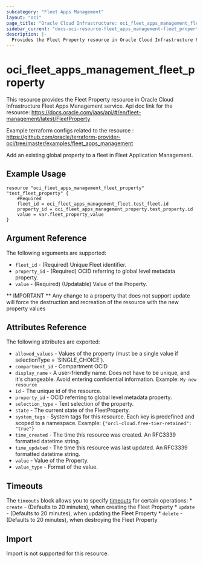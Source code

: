 ```yaml
---
subcategory: "Fleet Apps Management"
layout: "oci"
page_title: "Oracle Cloud Infrastructure: oci_fleet_apps_management_fleet_property"
sidebar_current: "docs-oci-resource-fleet_apps_management-fleet_property"
description: |-
  Provides the Fleet Property resource in Oracle Cloud Infrastructure Fleet Apps Management service
---
```


# oci_fleet_apps_management_fleet_property
This resource provides the Fleet Property resource in Oracle Cloud Infrastructure Fleet Apps Management service.
Api doc link for the resource: https://docs.oracle.com/iaas/api/#/en/fleet-management/latest/FleetProperty

Example terraform configs related to the resource : https://github.com/oracle/terraform-provider-oci/tree/master/examples/fleet_apps_management

Add an existing global property to a fleet in Fleet Application Management.


## Example Usage

```hcl
resource "oci_fleet_apps_management_fleet_property" "test_fleet_property" {
	#Required
	fleet_id = oci_fleet_apps_management_fleet.test_fleet.id
	property_id = oci_fleet_apps_management_property.test_property.id
	value = var.fleet_property_value
}
```

## Argument Reference

The following arguments are supported:

* `fleet_id` - (Required) Unique Fleet identifier.
* `property_id` - (Required) OCID referring to global level metadata property.
* `value` - (Required) (Updatable) Value of the Property.


** IMPORTANT **
Any change to a property that does not support update will force the destruction and recreation of the resource with the new property values

## Attributes Reference

The following attributes are exported:

* `allowed_values` - Values of the property (must be a single value if selectionType = 'SINGLE_CHOICE').
* `compartment_id` - Compartment OCID
* `display_name` - A user-friendly name. Does not have to be unique, and it's changeable. Avoid entering confidential information.  Example: `My new resource` 
* `id` - The unique id of the resource.
* `property_id` - OCID referring to global level metadata property.
* `selection_type` - Text selection of the property.
* `state` - The current state of the FleetProperty.
* `system_tags` - System tags for this resource. Each key is predefined and scoped to a namespace. Example: `{"orcl-cloud.free-tier-retained": "true"}` 
* `time_created` - The time this resource was created. An RFC3339 formatted datetime string.
* `time_updated` - The time this resource was last updated. An RFC3339 formatted datetime string.
* `value` - Value of the Property.
* `value_type` - Format of the value.

## Timeouts

The `timeouts` block allows you to specify [timeouts](https://registry.terraform.io/providers/oracle/oci/latest/docs/guides/changing_timeouts) for certain operations:
	* `create` - (Defaults to 20 minutes), when creating the Fleet Property
	* `update` - (Defaults to 20 minutes), when updating the Fleet Property
	* `delete` - (Defaults to 20 minutes), when destroying the Fleet Property


## Import

Import is not supported for this resource.

